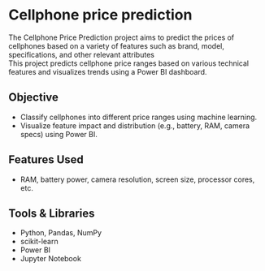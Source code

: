 # Cellphone price prediction   
The Cellphone Price Prediction project aims to predict the prices of cellphones based on a variety of features such as brand, model, specifications, and other relevant attributes   
This project predicts cellphone price ranges based on various technical features and visualizes trends using a Power BI dashboard.      

## Objective   
- Classify cellphones into different price ranges using machine learning.   
- Visualize feature impact and distribution (e.g., battery, RAM, camera specs) using Power BI.   

## Features Used   
- RAM, battery power, camera resolution, screen size, processor cores, etc.   

## Tools & Libraries   
- Python, Pandas, NumPy   
- scikit-learn   
- Power BI   
- Jupyter Notebook   


